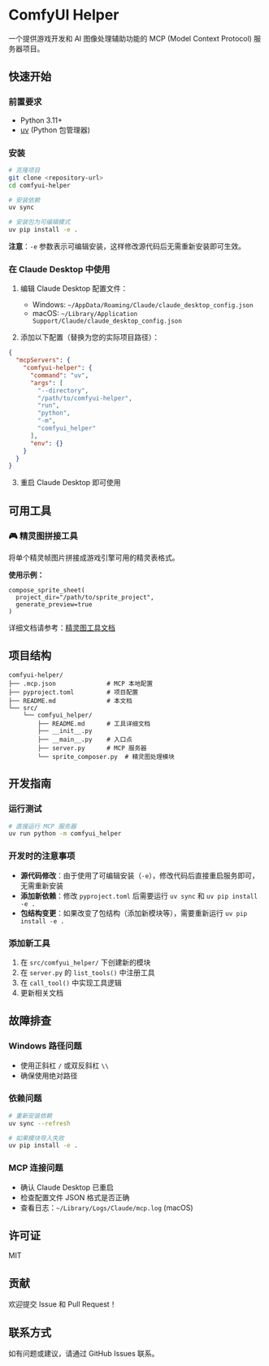 # ComfyUI Helper

一个提供游戏开发和 AI 图像处理辅助功能的 MCP (Model Context Protocol) 服务器项目。

## 快速开始

### 前置要求

- Python 3.11+
- [uv](https://github.com/astral-sh/uv) (Python 包管理器)

### 安装

```bash
# 克隆项目
git clone <repository-url>
cd comfyui-helper

# 安装依赖
uv sync

# 安装包为可编辑模式
uv pip install -e .
```

**注意**：`-e` 参数表示可编辑安装，这样修改源代码后无需重新安装即可生效。

### 在 Claude Desktop 中使用

1. 编辑 Claude Desktop 配置文件：
   - Windows: `~/AppData/Roaming/Claude/claude_desktop_config.json`
   - macOS: `~/Library/Application Support/Claude/claude_desktop_config.json`

2. 添加以下配置（替换为您的实际项目路径）：

```json
{
  "mcpServers": {
    "comfyui-helper": {
      "command": "uv",
      "args": [
        "--directory",
        "/path/to/comfyui-helper",
        "run",
        "python",
        "-m",
        "comfyui_helper"
      ],
      "env": {}
    }
  }
}
```

3. 重启 Claude Desktop 即可使用

## 可用工具

### 🎮 精灵图拼接工具

将单个精灵帧图片拼接成游戏引擎可用的精灵表格式。

**使用示例：**
```
compose_sprite_sheet(
  project_dir="/path/to/sprite_project",
  generate_preview=true
)
```

详细文档请参考：[精灵图工具文档](src/comfyui_helper/README.md)

## 项目结构

```
comfyui-helper/
├── .mcp.json              # MCP 本地配置
├── pyproject.toml         # 项目配置
├── README.md              # 本文档
└── src/
    └── comfyui_helper/
        ├── README.md      # 工具详细文档
        ├── __init__.py    
        ├── __main__.py    # 入口点
        ├── server.py      # MCP 服务器
        └── sprite_composer.py  # 精灵图处理模块
```

## 开发指南

### 运行测试

```bash
# 直接运行 MCP 服务器
uv run python -m comfyui_helper
```

### 开发时的注意事项

- **源代码修改**：由于使用了可编辑安装（`-e`），修改代码后直接重启服务即可，无需重新安装
- **添加新依赖**：修改 `pyproject.toml` 后需要运行 `uv sync` 和 `uv pip install -e .`
- **包结构变更**：如果改变了包结构（添加新模块等），需要重新运行 `uv pip install -e .`

### 添加新工具

1. 在 `src/comfyui_helper/` 下创建新的模块
2. 在 `server.py` 的 `list_tools()` 中注册工具
3. 在 `call_tool()` 中实现工具逻辑
4. 更新相关文档

## 故障排查

### Windows 路径问题
- 使用正斜杠 `/` 或双反斜杠 `\\` 
- 确保使用绝对路径

### 依赖问题
```bash
# 重新安装依赖
uv sync --refresh

# 如果模块导入失败
uv pip install -e .
```

### MCP 连接问题
- 确认 Claude Desktop 已重启
- 检查配置文件 JSON 格式是否正确
- 查看日志：`~/Library/Logs/Claude/mcp.log` (macOS)

## 许可证

MIT

## 贡献

欢迎提交 Issue 和 Pull Request！

## 联系方式

如有问题或建议，请通过 GitHub Issues 联系。
